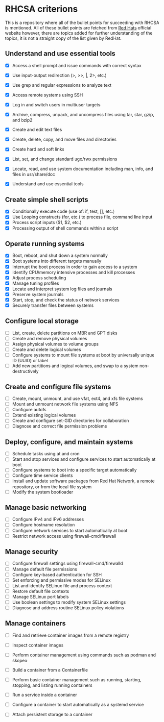 # RHCSA criterions

This is a repository where all of the bullet points for succeeding with RHCSA is mentioned. All of these bullet points are fetched from [Red Hats](https://www.redhat.com/en/services/training/ex200-red-hat-certified-system-administrator-rhcsa-exam?section=Objectives) official website however, there are topics added for further understanding of the topics, it is not a straight copy of the list given by RedHat. 

## Understand and use essential tools

- [x] Access a shell prompt and issue commands with correct syntax
- [x] Use input-output redirection (>, >>, |, 2>, etc.)
- [x] Use grep and regular expressions to analyze text
- [x] Access remote systems using SSH
- [x] Log in and switch users in multiuser targets
- [x] Archive, compress, unpack, and uncompress files using tar, star, gzip, and bzip2
- [x] Create and edit text files
- [x] Create, delete, copy, and move files and directories
- [x] Create hard and soft links
- [x] List, set, and change standard ugo/rwx permissions
- [x] Locate, read, and use system documentation including man, info, and files in  usr/share/doc
- [x] Understand and use essential tools


## Create simple shell scripts
- [x] Conditionally execute code (use of: if, test, [], etc.)
- [x] Use Looping constructs (for, etc.) to process file, command line input
- [x] Process script inputs ($1, $2, etc.)
- [x] Processing output of shell commands within a script

## Operate running systems

- [x] Boot, reboot, and shut down a system normally
- [x] Boot systems into different targets manually
- [x] Interrupt the boot process in order to gain access to a system
- [x] Identify CPU/memory intensive processes and kill processes
- [x] Adjust process scheduling
- [x] Manage tuning profiles
- [x] Locate and interpret system log files and journals
- [x] Preserve system journals
- [x] Start, stop, and check the status of network services
- [x] Securely transfer files between systems

## Configure local storage

- [ ] List, create, delete partitions on MBR and GPT disks
- [ ] Create and remove physical volumes
- [ ] Assign physical volumes to volume groups
- [ ] Create and delete logical volumes
- [ ] Configure systems to mount file systems at boot by universally unique ID (UUID) or label
- [ ] Add new partitions and logical volumes, and swap to a system non-destructively

## Create and configure file systems

- [ ] Create, mount, unmount, and use vfat, ext4, and xfs file systems
- [ ] Mount and unmount network file systems using NFS
- [ ] Configure autofs
- [ ] Extend existing logical volumes
- [ ] Create and configure set-GID directories for collaboration
- [ ] Diagnose and correct file permission problems

## Deploy, configure, and maintain systems

- [ ] Schedule tasks using at and cron
- [ ] Start and stop services and configure services to start automatically at boot
- [ ] Configure systems to boot into a specific target automatically
- [ ] Configure time service clients
- [ ] Install and update software packages from Red Hat Network, a remote repository, or from the local file system
- [ ] Modify the system bootloader

## Manage basic networking

- [ ] Configure IPv4 and IPv6 addresses
- [ ] Configure hostname resolution
- [ ] Configure network services to start automatically at boot
- [ ] Restrict network access using firewall-cmd/firewall

## Manage security

- [ ] Configure firewall settings using firewall-cmd/firewalld
- [ ] Manage default file permissions
- [ ] Configure key-based authentication for SSH
- [ ] Set enforcing and permissive modes for SELinux
- [ ] List and identify SELinux file and process context
- [ ] Restore default file contexts
- [ ] Manage SELinux port labels
- [ ] Use boolean settings to modify system SELinux settings
- [ ] Diagnose and address routine SELinux policy violations

## Manage containers

- [ ] Find and retrieve container images from a remote registry
- [ ] Inspect container images
- [ ] Perform container management using commands such as podman and skopeo
- [ ] Build a container from a Containerfile
- [ ] Perform basic container management such as running, starting, stopping, and listing running containers
- [ ] Run a service inside a container
- [ ] Configure a container to start automatically as a systemd service
- [ ] Attach persistent storage to a container


